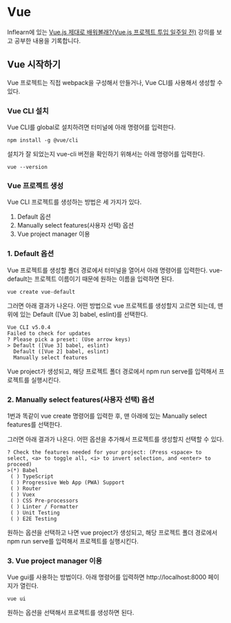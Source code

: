 # Vue

Inflearn에 있는 [Vue.js 제대로 배워볼래?(Vue.js 프로젝트 투입 일주일 전)](https://www.inflearn.com/course/vue-%EC%A0%9C%EB%8C%80%EB%A1%9C-%EB%B0%B0%EC%9B%8C%EB%B3%B4%EA%B8%B0) 강의를 보고 공부한 내용을 기록합니다.

## Vue 시작하기

Vue 프로젝트는 직접 webpack을 구성해서 만들거나, Vue CLI를 사용해서 생성할 수 있다.

### Vue CLI 설치

Vue CLI를 global로 설치하려면 터미널에 아래 명령어를 입력한다.

```
npm install -g @vue/cli
```

설치가 잘 되었는지 vue-cli 버전을 확인하기 위해서는 아래 명령어를 입력한다.

```
vue --version
```

### Vue 프로젝트 생성

Vue CLI 프로젝트를 생성하는 방법은 세 가지가 있다.

1. Default 옵션
2. Manually select features(사용자 선택) 옵션
3. Vue project manager 이용

### 1. Default 옵션

Vue 프로젝트를 생성할 폴더 경로에서 터미널을 열어서 아래 명령어를 입력한다. vue-default는 프로젝트 이름이기 때문에 원하는 이름을 입력하면 된다.

```
vue create vue-default
```

그러면 아래 결과가 나온다. 어떤 방법으로 vue 프로젝트를 생성할지 고르면 되는데, 맨 위에 있는 Default ([Vue 3] babel, eslint)를 선택한다.

```
Vue CLI v5.0.4
Failed to check for updates
? Please pick a preset: (Use arrow keys)
> Default ([Vue 3] babel, eslint)       
  Default ([Vue 2] babel, eslint)       
  Manually select features
```

Vue project가 생성되고, 해당 프로젝트 폴더 경로에서 npm run serve를 입력해서 프로젝트를 실행시킨다.

### 2. Manually select features(사용자 선택) 옵션

1번과 똑같이 vue create 명령어를 입력한 후, 맨 아래에 있는 Manually select features를 선택한다.

그러면 아래 결과가 나온다. 어떤 옵션을 추가해서 프로젝트를 생성할지 선택할 수 있다.

```
? Check the features needed for your project: (Press <space> to select, <a> to toggle all, <i> to invert selection, and <enter> to proceed)
>(*) Babel
 ( ) TypeScript
 ( ) Progressive Web App (PWA) Support
 ( ) Router
 ( ) Vuex
 ( ) CSS Pre-processors
 ( ) Linter / Formatter
 ( ) Unit Testing
 ( ) E2E Testing
```

원하는 옵션을 선택하고 나면 vue project가 생성되고, 해당 프로젝트 폴더 경로에서 npm run serve를 입력해서 프로젝트를 실행시킨다.

### 3. Vue project manager 이용

Vue gui를 사용하는 방법이다. 아래 명령어를 입력하면 http://localhost:8000 페이지가 열린다.

```
vue ui
```

원하는 옵션을 선택해서 프로젝트를 생성하면 된다.
